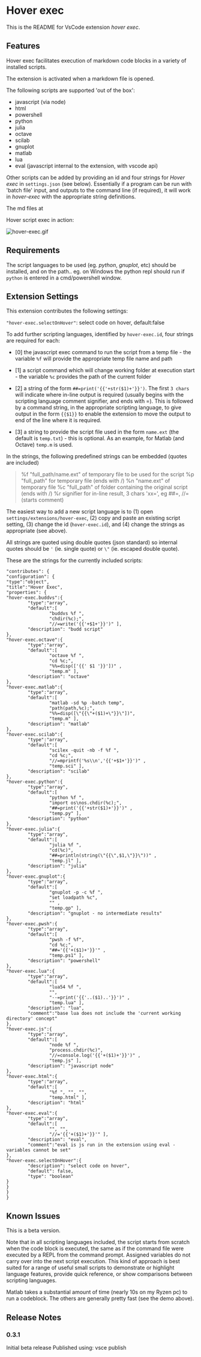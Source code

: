 # Hover exec

This is the README for VsCode extension *hover exec*.

## Features

Hover exec facilitates execution of markdown code blocks in a variety of installed scripts.

The extension is activated when a markdown file is opened.

The following scripts are supported 'out of the box':

- javascript (via node)
- html
- powershell
- python
- julia
- octave
- scilab
- gnuplot
- matlab
- lua
- eval (javascript internal to the extension, with vscode api)

Other scripts can be added by providing an id and four strings for *Hover exec* in  `settings.json` (see below). Essentially if a program can be run with 'batch file' input, and outputs to the command line (if required), it will work in *hover-exec* with the appropriate string definitions.

The md files at 

Hover script exec in action:

![hover-exec.gif](https://github.com/rmzetti/what/raw/master/Hover-exec.gif)

## Requirements

The script languages to be used (eg. *python*, *gnuplot*, etc) should be installed, and on the path.. eg. on Windows the python repl should run if `python` is entered in a cmd/powershell window.

## Extension Settings

This extension contributes the following settings:

`"hover-exec.selectOnHover"`: select code on hover, default:false

To add further scripting languages, identified by `hover-exec.id`, four strings are required for each:

- [0] the javascript exec command to run the script from a temp file
        - the variable `%f` will provide the appropriate temp file name and path

- [1] a script command which will change working folder at execution start
        - the variable `%c` provides the path of the current folder

- [2] a string of the form `##=print('{{'+str($1)+'}}')`. The first `3 chars` will indicate where in-line output is required (usually begins with the scripting language comment signifier, and ends with =). This is followed by a command string, in the appropriate scripting language, to give output in the form `{{$1}}` to enable the extension to move the output to end of the line where it is required.

- [3] a string to provide the script file used in the form `name.ext` (the default is `temp.txt`) - this is optional. As an example, for Matlab (and Octave) `temp.m` is used.

In the strings, the following predefined strings can be embedded (quotes are included)
> %f "full_path/name.ext" of temporary file to be used for the script
> %p "full_path" for temporary file (ends with /)
> %n "name.ext" of temporary file
> %c "full_path" of folder containing the original script (ends with /)
> %r signifier for in-line result, 3 chars 'xx=', eg ##=, //= (starts comment)

The easiest way to add a new script language is to (1) open `settings/extensions/hover-exec`, (2) copy and paste an existing script setting, (3) change the id (`hover-exec.id`), and (4) change the strings as appropriate (see above).

All strings are quoted using double quotes (json standard) so internal quotes should be `'` (ie. single quote) or `\"` (ie. escaped double quote).

These are the strings for the currently included scripts:

```
"contributes": {
"configuration": {
"type":"object",
"title":"Hover Exec",
"properties": {
"hover-exec.buddvs":{
        "type":"array",
        "default":[
                "buddvs %f ",
                "chdir(%c);",
                "//=write('{{'+$1+'}}')" ],
        "description": "budd script"
},
"hover-exec.octave":{
        "type":"array",
        "default":[
                "octave %f ",
                "cd %c;",
                "%%=disp(['{{' $1 '}}'])" ,
                "temp.m" ],
        "description": "octave"
},
"hover-exec.matlab":{
        "type":"array",
        "default":[
                "matlab -sd %p -batch temp",
                "path(path,%c);",
                "%%=disp([\"{{\"+($1)+\"}}\"])",
                "temp.m" ],
        "description": "matlab"
},
"hover-exec.scilab":{
        "type":"array",
        "default":[
                "scilex -quit -nb -f %f ",
                "cd %c;",
                "//=mprintf('%s\\n','{{'+$1+'}}')" ,
                "temp.sci" ],
        "description": "scilab"
},
"hover-exec.python":{
        "type":"array",
        "default":[
                "python %f ",
                "import os\nos.chdir(%c);",
                "##=print('{{'+str($1)+'}}')" ,
                "temp.py" ],
        "description": "python"
},
"hover-exec.julia":{
        "type":"array",
        "default":[
                "julia %f ",
                "cd(%c)",
                "##=println(string(\"{{\",$1,\"}}\"))" ,
                "temp.jl" ],
        "description": "julia"
},
"hover-exec.gnuplot":{
        "type":"array",
        "default":[
                "gnuplot -p -c %f ",
                "set loadpath %c",
                "" ,
                "temp.gp" ],
        "description": "gnuplot - no intermediate results"
},
"hover-exec.pwsh":{
        "type":"array",
        "default":[
                "pwsh -f %f",
                "cd %c;",
                "##='{{'+($1)+'}}'" ,
                "temp.ps1" ],
        "description": "powershell"
},
"hover-exec.lua":{
        "type":"array",
        "default":[
                "lua54 %f ",
                "",
                "--=print('{{'..($1)..'}}')" ,
                "temp.lua" ],
        "description": "lua",
        "comment":"base lua does not include the 'current working directory' concept"
},
"hover-exec.js":{
        "type":"array",
        "default":[
                "node %f ",
                "process.chdir(%c)",
                "//=console.log('{{'+($1)+'}}')" ,
                "temp.js" ],
        "description": "javascript node"
},
"hover-exec.html":{
        "type":"array",
        "default":[
                "%f ", "", "",
                "temp.html" ],
        "description": "html"
},
"hover-exec.eval":{
        "type":"array",
        "default":[
                "",	"", 
                "//='{{'+($1)+'}}'" ],
        "description": "eval",
        "comment":"eval is js run in the extension using eval - variables cannot be set" 
},
"hover-exec.selectOnHover":{
        "description": "select code on hover",
        "default": false,
        "type": "boolean"
}
}
}
}
````

## Known Issues

This is a beta version.

Note that in all scripting languages included, the script starts from scratch when the code block is executed, the same as if the command file were executed by a REPL from the command prompt. Assigned variables do not carry over into the next script execution. This kind of approach is best suited for a range of useful small scripts to demonstrate or highlight language features, provide quick reference, or show comparisons between scripting languages.

Matlab takes a substantial amount of time (nearly 10s on my Ryzen pc) to run a codeblock. The others are generally pretty fast (see the demo above).

## Release Notes

### 0.3.1

Initial beta release
Published using: vsce publish
